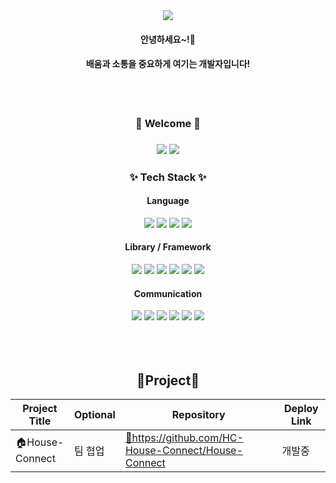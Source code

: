 <div align=center>
  <img src="https://capsule-render.vercel.app/api?type=waving&color=auto&height=200&section=header&text=유~하!!🙋🏻‍♀️&fontSize=80" />
</div>

<div align=center>
  <h4>안녕하세요~!🐣</h4>
  <h4>배움과 소통을 중요하게 여기는 개발자입니다!</h4>
  <br />
  <br />

  <h3> 🔗 Welcome 🔗 <h3>
  <a href="https://velog.io/@https00200" target="_blank"><img src="https://img.shields.io/badge/Velog-20C997?style=for-the-badge&logo=Velog&logoColor=white"/></a>
  <a href="https://github.com/New-Ha/" target="_blank"><img src="https://img.shields.io/badge/github-181717?style=for-the-badge&logo=github&logoColor=white"></a>  
</div>

<div align=center>
  <div>
    <h3>✨ Tech Stack ✨</h3>
		
#### Language 
<img src="https://img.shields.io/badge/HTML5-E34F26?style=for-the-badge&logo=HTML5&logoColor=white">
<img src="https://img.shields.io/badge/CSS3-1572B6?style=for-the-badge&logo=CSS3&logoColor=white">		
<img src="https://img.shields.io/badge/Javascript-F7DF1E?style=for-the-badge&logo=Javascript&logoColor=white">
<img src="https://img.shields.io/badge/React-61DAFB?style=for-the-badge&logo=React&logoColor=white"/> 
  
#### Library / Framework
<img src="https://img.shields.io/badge/reactrouter-CA4245?style=for-the-badge&logo=reactrouter&logoColor=white">
<img src="https://img.shields.io/badge/recoil-3578E5?style=for-the-badge&logo=recoil&logoColor=white">
<img src="https://img.shields.io/badge/reacthookform-EC5990?style=for-the-badge&logo=reacthookform&logoColor=white">
<img src="https://img.shields.io/badge/reactquery-FF4154?style=for-the-badge&logo=reactquery&logoColor=white">
<img src="https://img.shields.io/badge/tailwindcss-06B6D4?style=for-the-badge&logo=tailwindcss&logoColor=white">
<img src="https://img.shields.io/badge/styled_component-DB7093?style=for-the-badge&logo=styledcomponents&logoColor=white">
	
#### Communication
<img src="https://img.shields.io/badge/git-F05032?style=for-the-badge&logo=git&logoColor=white"> 
<img src="https://img.shields.io/badge/github-181717?style=for-the-badge&logo=github&logoColor=white">
<img src="https://img.shields.io/badge/notion-000000?style=for-the-badge&logo=notion&logoColor=white">
<img src="https://img.shields.io/badge/slack-4A154B?style=for-the-badge&logo=slack&logoColor=white">
<img src="https://img.shields.io/badge/jira-0052CC?style=for-the-badge&logo=jira&logoColor=white">
<img src="https://img.shields.io/badge/figma-F24E1E?style=for-the-badge&logo=figma&logoColor=white">

  </div>
</div>
<br />
<br />
<br />
  <div align=center>
    <h2>💎Project💎</h2>
    <table>
      <thead>
		<tr>
			<th>Project Title</th>
      			<th>Optional</th>
			<th>Repository</th>
			<th>Deploy Link</th>
		</tr>
	</thead>
	<tbody>
    <tr>
			<td> 🏠House-Connect </td>
			<td>  팀 협업 </td>
			<td>  <a href='https://github.com/HC-House-Connect/House-Connect'>🔗https://github.com/HC-House-Connect/House-Connect</a> </td>
			<td>  개발중 </td>
		</tr>
	</tbody>
    </table>
  </div>
<br />
<br />
<br />
<br />
